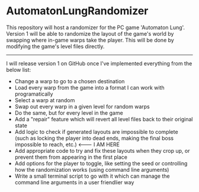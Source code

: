 # AutomatonLungRandomizer

This repository will host a randomizer for the PC game 'Automaton Lung'. Version 1 will be able to randomize the layout of the game's world by swapping where in-game warps take the player. This will be done by modifying the game's level files directly. 
___
I will release version 1 on GitHub once I've implemented everything from the below list:
* Change a warp to go to a chosen destination
* Load every warp from the game into a format I can work with programatically
* Select a warp at random
* Swap out every warp in a given level for random warps 
* Do the same, but for every level in the game
* Add a "repair" feature which will revert all level files back to their original state
* Add logic to check if generated layouts are impossible to complete (such as locking the player into dead ends, making the final boss impossible to reach, etc.) <--- I AM HERE
* Add appropriate code to try and fix these layouts when they crop up, or prevent them from appearing in the first place
* Add options for the player to toggle, like setting the seed or controlling how the randomization works (using command line arguments)
* Write a small terminal script to go with it which can manage the command line arguments in a user friendlier way

